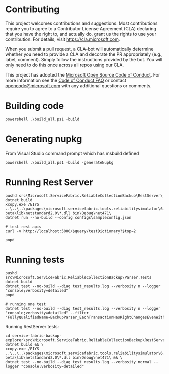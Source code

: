 
# Contributing

This project welcomes contributions and suggestions.  Most contributions require you to agree to a
Contributor License Agreement (CLA) declaring that you have the right to, and actually do, grant us
the rights to use your contribution. For details, visit https://cla.microsoft.com.

When you submit a pull request, a CLA-bot will automatically determine whether you need to provide
a CLA and decorate the PR appropriately (e.g., label, comment). Simply follow the instructions
provided by the bot. You will only need to do this once across all repos using our CLA.

This project has adopted the [Microsoft Open Source Code of Conduct](https://opensource.microsoft.com/codeofconduct/).
For more information see the [Code of Conduct FAQ](https://opensource.microsoft.com/codeofconduct/faq/) or
contact [opencode@microsoft.com](mailto:opencode@microsoft.com) with any additional questions or comments.


# Building code
```
powershell .\build_all.ps1 -build
```

# Generating nupkg
From Visual Studio command prompt which has msbuild defined
```
powershell .\build_all.ps1 -build -generateNupkg
```

# Running Rest Server
```
pushd src\Microsoft.ServiceFabric.ReliableCollectionBackup\RestServer\
dotnet build
xcopy.exe /EIYS ..\..\..\packages\microsoft.servicefabric.tools.reliabilitysimulator\6.4.187-beta\lib\netstandard2.0\*.dll bin\Debug\net471\
dotnet run --no-build --config configs\sampleconfig.json

# test rest apis
curl -v http://localhost:5000/$query/testDictionary?$top=2

popd
```

# Running tests
```
pushd src\Microsoft.ServiceFabric.ReliableCollectionBackup\Parser.Tests
dotnet build
dotnet test --no-build --diag test_results.log --verbosity n --logger "console;verbosity=detailed"
popd

# running one test
dotnet test --no-build --diag test_results.log --verbosity n --logger "console;verbosity=detailed" --filter "FullyQualifiedName~BackupParser_EachTransactionHasRightChangesEvenWithBlockingTransactionAppliedEvents"
```

Running RestServer tests:
```
cd service-fabric-backup-explorer\src\Microsoft.ServiceFabric.ReliableCollectionBackup\RestServer.Tests
dotnet build && \
xcopy.exe /EIYS ..\..\..\packages\microsoft.servicefabric.tools.reliabilitysimulator\6.4.187-beta\lib\netstandard2.0\*.dll bin\Debug\net471\ && \
dotnet test --no-build --diag test_results.log --verbosity normal --logger "console;verbosity=detailed"
```

